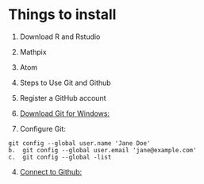 # Things to install


1. Download R and Rstudio
2. Mathpix
3. Atom

4. Steps to Use Git and Github
  1. Register a GitHub account
  2. [Download Git for Windows:](https://happygitwithr.com/install-git.html#install-git-windows)
  3. Configure Git:

```
git config --global user.name 'Jane Doe'
b.	git config --global user.email 'jane@example.com'
c.	git config --global -list
```

  4. [Connect to Github:](https://happygitwithr.com/push-pull-github.html#push-pull-github)
